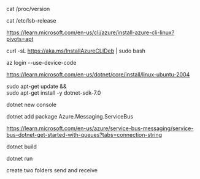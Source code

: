 cat /proc/version

cat /etc/lsb-release

https://learn.microsoft.com/en-us/cli/azure/install-azure-cli-linux?pivots=apt

curl -sL https://aka.ms/InstallAzureCLIDeb | sudo bash

az login --use-device-code

https://learn.microsoft.com/en-us/dotnet/core/install/linux-ubuntu-2004

sudo apt-get update && \
  sudo apt-get install -y dotnet-sdk-7.0

  dotnet new console

  dotnet add package Azure.Messaging.ServiceBus

  https://learn.microsoft.com/en-us/azure/service-bus-messaging/service-bus-dotnet-get-started-with-queues?tabs=connection-string

  dotnet build 

  dotnet run

  create two folders send and receive

  